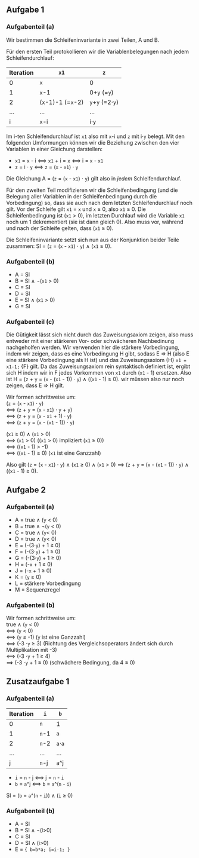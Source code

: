 ## Aufgabe 1
### Aufgabenteil (a)

Wir bestimmen die Schleifeninvariante in zwei Teilen, A und B.

Für den ersten Teil protokollieren wir die Variablenbelegungen nach jedem Schleifendurchlauf:

Iteration   | `x1`                  | `z`
------------|-----------------------|-------------------
0           | `x`                   | 0
1           | `x`-1                 | 0+`y`     (=`y`)
2           | (`x`-1)-1 (=`x`-2)    | `y`+`y`   (=2⋅`y`)
…           | …                     | …
i           | `x`-i                 | i⋅`y`

Im i-ten Schleifendurchlauf ist `x1` also mit `x`-i und `z` mit i⋅`y` belegt.
Mit den folgenden Umformungen können wir die Beziehung zwischen den vier Variablen in einer Gleichung darstellen:

* `x1` = `x` - i ⟺ `x1` + i = `x` ⟺ i = `x` - `x1`
* `z` = i ⋅ `y` ⟺ `z` = (`x` - `x1`) ⋅ `y`

Die Gleichung A = (`z` = (`x` - `x1`) ⋅ `y`) gilt also in *jedem* Schleifendurchlauf.

Für den zweiten Teil modifizieren wir die Schleifenbedingung (und die Belegung aller Variablen in der Schleifenbedingung durch die Vorbedingung) so, dass sie auch nach dem letzten Schleifendurchlauf noch gilt.
Vor der Schleife gilt `x1` = `x` und `x` ≥ 0, also `x1` ≥ 0.
Die Schleifenbedingung ist (`x1` > 0), im letzten Durchlauf wird die Variable `x1` noch um 1 dekrementiert (sie ist dann gleich 0).
Also muss vor, während und nach der Schleife gelten, dass (`x1` ≥ 0).

Die Schleifeninvariante setzt sich nun aus der Konjunktion beider Teile zusammen:
SI = (`z` = (`x` - `x1`) ⋅ `y`) ∧ (`x1` ≥ 0).

### Aufgabenteil (b)

* A = SI
* B = SI ∧ ¬(`x1` > 0)
* C = SI
* D = SI
* E = SI ∧ (`x1` > 0)
* G = SI

### Aufgabenteil (c)

Die Gütigkeit lässt sich nicht durch das Zuweisungsaxiom zeigen, also muss entweder mit einer stärkeren Vor- oder schwächeren Nachbedinung nachgeholfen werden.
Wir verwenden hier die stärkere Vorbedingung, indem wir zeigen, dass es eine Vorbedingung H gibt, sodass E ⇒ H (also E eine stärkere Vorbedingung als H ist) und das Zuweisungsaxiom {H} `x1 = x1-1;` {F} gilt.
Da das Zuweisungsaxiom rein syntaktisch definiert ist, ergibt sich H indem wir in F jedes Vorkommen von `x1` durch (`x1` - 1) ersetzen.
Also ist H = (`z` + `y` = (`x` - (`x1` - 1)) ⋅ `y`) ∧ ((`x1` - 1) ≥ 0).
wir müssen also nur noch zeigen, dass E ⇒ H gilt.

Wir formen schrittweise um:<br>
(`z` = (`x` - `x1`) ⋅ `y`)<br>
    ⟺ (`z` + `y` = (`x` - `x1`) ⋅ `y` + `y`)<br>
    ⟺ (`z` + `y` = (`x` - `x1` + 1) ⋅ `y`)<br>
    ⟺ (`z` + `y` = (`x` - (`x1` - 1)) ⋅ `y`)<br>

(`x1` ≥ 0) ∧ (`x1` > 0)<br>
    ⟺ (`x1` > 0) ((`x1` > 0) impliziert (`x1` ≥ 0))<br>
    ⟺ ((`x1` - 1) > -1)<br>
    ⟺ ((`x1` - 1) ≥ 0) (`x1` ist eine Ganzzahl)

Also gilt (`z` = (`x` - `x1`) ⋅ `y`) ∧ (`x1` ≥ 0) ∧ (`x1` > 0) ⟹ (`z` + `y` = (`x` - (`x1` - 1)) ⋅ `y`) ∧ ((`x1` - 1) ≥ 0).

## Aufgabe 2
### Aufgabenteil (a)

* A = true ∧ (`y` < 0)
* B = true ∧ ¬(`y` < 0)
* C = true ∧ (`y`< 0)
* D = true ∧ (`y`< 0)
* E = (-(3⋅`y`) + 1 ≥ 0)
* F = (-(3⋅`y`) + 1 ≥ 0)
* G = (-(3⋅`y`) + 1 ≥ 0)
* H = (-`x` + 1 ≥ 0)
* J = (-`x` + 1 ≥ 0)
* K = (`y` ≥ 0)
* L = stärkere Vorbedingung
* M = Sequenzregel

### Aufgabenteil (b)

Wir formen schrittweise um: <br>
true ∧ (`y` < 0) <br>
⟺ (`y` < 0) <br>
⟺ (`y` ≤ -1) (`y` ist eine Ganzzahl) <br>
⟺ (-3 ⋅`y` ≥ 3) (Richtung des Vergleichsoperators ändert sich durch Multiplikation mit -3) <br>
⟺ (-3 ⋅`y` + 1 ≥ 4) <br>
⟹ (-3 ⋅`y` + 1 ≥ 0) (schwächere Bedingung, da 4 ≥ 0)

## Zusatzaufgabe 1
### Aufgabenteil (a)

Iteration   | `i`       | `b`
------------|-----------|----------
0           | `n`       | 1
1           | `n`-1     | `a`
2           | `n`-2     | `a`⋅`a`
…           | …         | …
j           | `n`-j     | `a`^j

* `i` = `n` - j ⟺ j = `n` - `i`
* `b` = `a`^j ⟺ `b` = `a`^(`n` - `i`)

SI = (`b` = `a`^(`n` - `i`)) ∧ (`i` ≥ 0)

### Aufgabenteil (b)

* A = SI
* B = SI ∧ ¬(i>0)
* C = SI
* D = SI ∧ (i>0)
* E = `{ b=b*a; i=i-1; }`